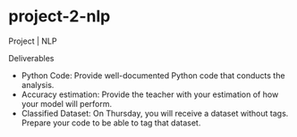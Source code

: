 # project-2-nlp
Project | NLP

Deliverables

   - Python Code: Provide well-documented Python code that conducts the analysis.
   - Accuracy estimation: Provide the teacher with your estimation of how your model will perform.
   - Classified Dataset: On Thursday, you will receive a dataset without tags. Prepare your code to be able to tag that dataset.
